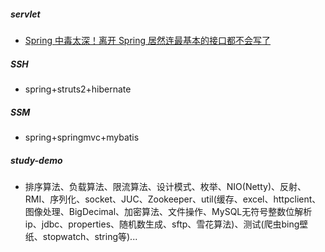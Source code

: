 ##### servlet

- [Spring 中毒太深！离开 Spring 居然连最基本的接口都不会写了](https://mp.weixin.qq.com/s/u9Dhl8vh5DVnOnTSNK7Ckg)


##### SSH

- spring+struts2+hibernate

##### SSM

- spring+springmvc+mybatis

##### study-demo

- 排序算法、负载算法、限流算法、设计模式、枚举、NIO(Netty)、反射、RMI、序列化、socket、JUC、Zookeeper、util(缓存、excel、httpclient、图像处理、BigDecimal、加密算法、文件操作、MySQL无符号整数位解析ip、jdbc、properties、随机数生成、sftp、雪花算法)、测试(爬虫bing壁纸、stopwatch、string等)...
